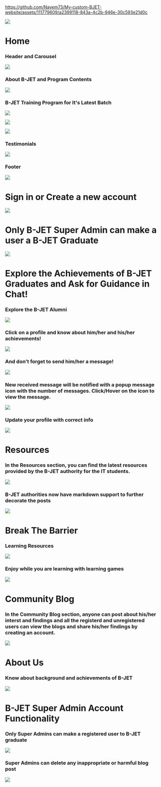 https://github.com/Nayem73/My-custom-BJET-website/assets/111779609/a2399118-843a-4c2b-946e-30c593e21d0c

![](assets/2024-04-07-22-49-26-image.png)

# Home

### Header and Carousel

![](assets/2024-04-11-18-03-48-image.png)

### About B-JET and Program Contents

![](assets/2024-04-11-18-04-25-image.png)

### B-JET Training Program for It's Latest Batch

![](assets/2024-04-11-18-05-10-image.png)

![](assets/2024-04-11-18-05-24-image.png)

![](assets/2024-04-11-18-05-42-image.png)

### Testimonials

![](assets/2024-04-11-18-06-12-image.png)

### Footer

![](assets/2024-04-11-18-06-29-image.png)

# Sign in or Create a new account

![](assets/2024-04-13-13-03-21-image.png)

# Only B-JET Super Admin can make a user a B-JET Graduate

![](assets/2024-04-13-13-04-02-image.png)

# Explore the Achievements of B-JET Graduates and Ask for Guidance in Chat!

### Explore the B-JET Alumni

![](assets/2024-04-13-12-51-05-image.png)

### Click on a profile and know about him/her and his/her achievements!

![](assets/2024-04-13-12-55-57-image.png)

### And don't forget to send him/her a message!

![](assets/2024-04-13-12-56-34-image.png)

### New received message will be notified with a popup message icon with the number of messages. Click/Hover on the icon to view the message.

![](assets/7320c3269e4cdd102745a1182f4857c926910025.png)

### Update your profile with correct info

![](assets/2024-04-13-13-01-07-image.png)

# Resources

### In the Resources section, you can find the latest resources provided by the B-JET authority for the IT students.

![](assets/2024-04-13-13-05-41-image.png)

### B-JET authorities now have markdown support to further decorate the posts

![](assets/2024-05-15-12-08-38-image.png)

# Break The Barrier

### Learning Resources

![](assets/2024-04-13-13-06-22-image.png)

### Enjoy while you are learning with learning games

![](assets/2024-05-15-11-59-54-image.png)

# Community Blog

### In the Community Blog section, anyone can post about his/her interst and findings and all the registerd and unregistered users can view the blogs and share his/her findings by creating an account.

![](assets/2024-04-13-13-08-35-image.png)

# About Us

### Know about background and achievements of B-JET

![](assets/2024-04-13-13-10-06-image.png)

# B-JET Super Admin Account Functionality

### Only Super Admins can make a registered user to B-JET graduate

![](assets/2024-04-13-13-12-19-image.png)

### Super Admins can delete any inappropriate or harmful blog post

![](assets/2024-04-13-13-13-00-image.png)
